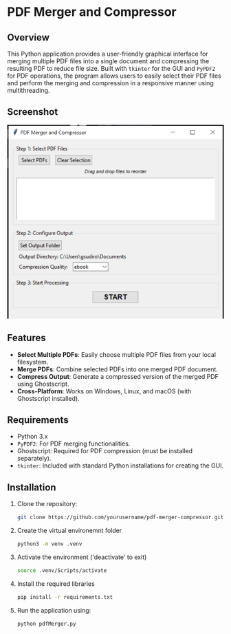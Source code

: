 # PDF Merger and Compressor

## Overview
This Python application provides a user-friendly graphical interface for merging multiple PDF files into a single document and compressing the resulting PDF to reduce file size. Built with `tkinter` for the GUI and `PyPDF2` for PDF operations, the program allows users to easily select their PDF files and perform the merging and compression in a responsive manner using multithreading.

## Screenshot
![PDF Merger and Compressor Interface](./img/pdf_merger.png)

## Features
- **Select Multiple PDFs**: Easily choose multiple PDF files from your local filesystem.
- **Merge PDFs**: Combine selected PDFs into one merged PDF document.
- **Compress Output**: Generate a compressed version of the merged PDF using Ghostscript.
- **Cross-Platform**: Works on Windows, Linux, and macOS (with Ghostscript installed).

## Requirements
- Python 3.x
- `PyPDF2`: For PDF merging functionalities.
- Ghostscript: Required for PDF compression (must be installed separately).
- `tkinter`: Included with standard Python installations for creating the GUI.

## Installation
1. Clone the repository:
   ```bash
   git clone https://github.com/yourusername/pdf-merger-compressor.git
   ```
2. Create the virtual environemnt folder
   ```bash
   python3 -m venv .venv
   ```
3. Activate the environment ('deactivate' to exit)
   ```bash
   source .venv/Scripts/activate 
   ```
4. Install the required libraries
   ```bash
   pip install -r requirements.txt
   ```
5. Run the application using:
   ```bash 
   python pdfMerger.py
   ```
